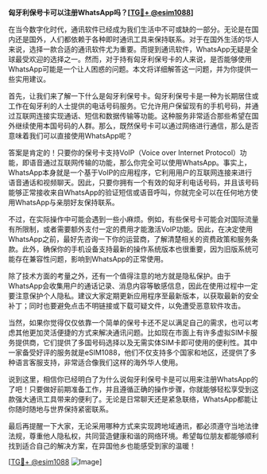**匈牙利保号卡可以注册WhatsApp吗？[[TG💪+ @esim1088](https://t.me/s/esim1088)]**

在当今数字化时代，通讯软件已经成为我们生活中不可或缺的一部分。无论是在国内还是国外，人们都依赖于各种即时通讯工具来保持联系。对于在国外生活的华人来说，选择一款合适的通讯软件尤为重要。而提到通讯软件，WhatsApp无疑是全球最受欢迎的选择之一。然而，对于持有匈牙利保号卡的人来说，是否能够使用WhatsApp可能是一个让人困惑的问题。本文将详细解答这一问题，并为你提供一些实用建议。

首先，让我们来了解一下什么是匈牙利保号卡。匈牙利保号卡是一种为长期居住或工作在匈牙利的人士提供的电话号码服务。它允许用户保留现有的手机号码，并通过互联网连接实现通话、短信和数据传输等功能。这种服务非常适合那些希望在国外继续使用本国号码的人群。那么，既然保号卡可以通过网络进行通信，那么是否意味着我们可以直接使用WhatsApp呢？

答案是肯定的！只要你的保号卡支持VoIP（Voice over Internet Protocol）功能，即语音通过互联网传输的功能，那么你完全可以使用WhatsApp。事实上，WhatsApp本身就是一个基于VoIP的应用程序，它利用用户的互联网连接来进行语音通话和视频聊天。因此，只要你拥有一个有效的匈牙利电话号码，并且该号码能够正常接收来自WhatsApp的验证短信或语音呼叫，你就完全可以在任何地方使用WhatsApp与亲朋好友保持联系。

不过，在实际操作中可能会遇到一些小麻烦。例如，有些保号卡可能会对国际流量有所限制，或者需要额外支付一定的费用才能激活VoIP功能。因此，在决定使用WhatsApp之前，最好先咨询一下你的运营商，了解清楚相关的资费政策和服务条款。此外，确保你的手机设备支持最新的操作系统版本也很重要，因为旧版系统可能存在兼容性问题，影响到WhatsApp的正常使用。

除了技术方面的考量之外，还有一个值得注意的地方就是隐私保护。由于WhatsApp会收集用户的通话记录、消息内容等敏感信息，因此在使用过程中一定要注意保护个人隐私。建议大家定期更新应用程序至最新版本，以获取最新的安全补丁；同时也要避免点击不明链接或下载可疑文件，以免遭受恶意软件攻击。

当然，如果你觉得仅仅依靠一个简单的保号卡还不足以满足自己的需求，也可以考虑其他更加灵活便捷的方式来解决通讯问题。比如现在市面上有许多虚拟SIM卡服务提供商，它们提供了多国号码选择以及无需实体SIM卡即可使用的便利性。其中一家备受好评的服务就是eSIM1088，他们不仅支持多个国家和地区，还提供了多种语言客服支持，非常适合像我们这样的海外华人使用。

说到这里，相信你已经明白了为什么说匈牙利保号卡是可以用来注册WhatsApp的了吧！只要做好前期准备工作，并且遵循正确的操作步骤，你就能够轻松享受到这款强大通讯工具带来的便利了。无论是日常聊天还是紧急联络，WhatsApp都能让你随时随地与世界保持紧密联系。

最后再提醒一下大家，无论采用哪种方式来实现跨地域通讯，都必须遵守当地法律法规，尊重他人隐私权，共同营造健康和谐的网络环境。希望每位朋友都能够顺利找到适合自己的解决方案，在异国他乡也能感受到家的温暖！

[[TG💪+ @esim1088](https://t.me/s/esim1088) ![Image](https://i.postimg.cc/4NQfJmqS/Snipaste-2025-05-13-00-14-12.png)]